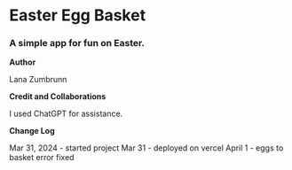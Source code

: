 # Easter Egg Basket

### A simple app for fun on Easter.

**Author**

 Lana Zumbrunn

**Credit and Collaborations**

I used ChatGPT for assistance.

**Change Log**

Mar 31, 2024 - started project
Mar 31 - deployed on vercel
April 1 - eggs to basket error fixed
